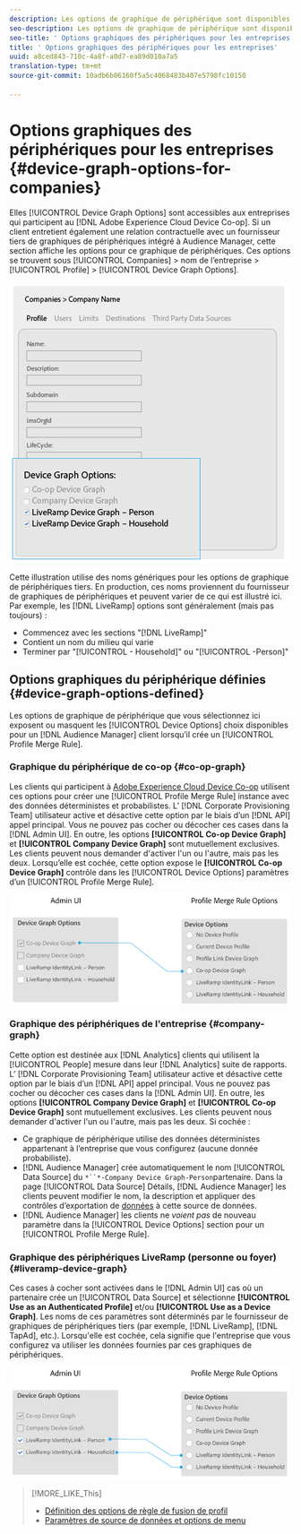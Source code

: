 ```yaml
---
description: Les options de graphique de périphérique sont disponibles pour les entreprises qui participent à Adobe Experience Cloud Device Co-op. Si un client entretient également une relation contractuelle avec un fournisseur tiers de graphiques de périphériques intégré à Audience Manager, cette section affiche les options pour ce graphique de périphériques. Ces options se trouvent sous Entreprises > nom de l’entreprise > Profil > Options graphiques du périphérique.
seo-description: Les options de graphique de périphérique sont disponibles pour les entreprises qui participent à Adobe Experience Cloud Device Co-op. Si un client entretient également une relation contractuelle avec un fournisseur tiers de graphiques de périphériques intégré à Audience Manager, cette section affiche les options pour ce graphique de périphériques. Ces options se trouvent sous Entreprises > nom de l’entreprise > Profil > Options graphiques du périphérique.
seo-title: ' Options graphiques des périphériques pour les entreprises'
title: ' Options graphiques des périphériques pour les entreprises'
uuid: a8ced843-710c-4a8f-a0d7-ea89d010a7a5
translation-type: tm+mt
source-git-commit: 10adb6b06160f5a5c4068483b407e5798fc10150

---
```



# Options graphiques des périphériques pour les entreprises {#device-graph-options-for-companies}

Elles [!UICONTROL Device Graph Options] sont accessibles aux entreprises qui participent au [!DNL Adobe Experience Cloud Device Co-op]. Si un client entretient également une relation contractuelle avec un fournisseur tiers de graphiques de périphériques intégré à Audience Manager, cette section affiche les options pour ce graphique de périphériques. Ces options se trouvent sous [!UICONTROL Companies] &gt; nom de l’entreprise &gt; [!UICONTROL Profile] &gt; [!UICONTROL Device Graph Options].

![](assets/adminUIdataSource.png)

Cette illustration utilise des noms génériques pour les options de graphique de périphériques tiers. En production, ces noms proviennent du fournisseur de graphiques de périphériques et peuvent varier de ce qui est illustré ici. Par exemple, les [!DNL LiveRamp] options sont généralement (mais pas toujours) :

* Commencez avec les sections "[!DNL LiveRamp]"
* Contient un nom du milieu qui varie
* Terminer par "[!UICONTROL - Household]" ou "[!UICONTROL -Person]"

## Options graphiques du périphérique définies {#device-graph-options-defined}

Les options de graphique de périphérique que vous sélectionnez ici exposent ou masquent les [!UICONTROL Device Options] choix disponibles pour un [!DNL Audience Manager] client lorsqu’il crée un [!UICONTROL Profile Merge Rule].

### Graphique du périphérique de co-op {#co-op-graph}

Les clients qui participent à [Adobe Experience Cloud Device Co-op](https://marketing.adobe.com/resources/help/en_US/mcdc/) utilisent ces options pour créer une [!UICONTROL Profile Merge Rule] instance avec des données [](https://marketing.adobe.com/resources/help/en_US/mcdc/mcdc-links.html)déterministes et probabilistes. L’ [!DNL Corporate Provisioning Team] utilisateur active et désactive cette option par le biais d’un [!DNL API] appel principal. Vous ne pouvez pas cocher ou décocher ces cases dans la [!DNL Admin UI]. En outre, les options **[!UICONTROL Co-op Device Graph]** et **[!UICONTROL Company Device Graph]** sont mutuellement exclusives. Les clients peuvent nous demander d'activer l'un ou l'autre, mais pas les deux. Lorsqu’elle est cochée, cette option expose le **[!UICONTROL Co-op Device Graph]** contrôle dans les [!UICONTROL Device Options] paramètres d’un [!UICONTROL Profile Merge Rule].

![](assets/adminUI1.png)

### Graphique des périphériques de l'entreprise {#company-graph}

Cette option est destinée aux [!DNL Analytics] clients qui utilisent la [!UICONTROL People] mesure dans leur [!DNL Analytics] suite de rapports. L’ [!DNL Corporate Provisioning Team] utilisateur active et désactive cette option par le biais d’un [!DNL API] appel principal. Vous ne pouvez pas cocher ou décocher ces cases dans la [!DNL Admin UI]. En outre, les options **[!UICONTROL Company Device Graph]** et **[!UICONTROL Co-op Device Graph]** sont mutuellement exclusives. Les clients peuvent nous demander d'activer l'un ou l'autre, mais pas les deux. Si cochée :

* Ce graphique de périphérique utilise des données déterministes appartenant à l’entreprise que vous configurez (aucune donnée probabiliste).
* [!DNL Audience Manager] crée automatiquement le nom [!UICONTROL Data Source] du `*``*-Company Device Graph-Person`partenaire. Dans la page [!UICONTROL Data Source] Détails, [!DNL Audience Manager] les clients peuvent modifier le nom, la description et appliquer des contrôles d’exportation de [données](https://marketing.adobe.com/resources/help/en_US/aam/c_dec.html) à cette source de données.
* [!DNL Audience Manager] les clients ne *voient pas* de nouveau paramètre dans la [!UICONTROL Device Options] section pour un [!UICONTROL Profile Merge Rule].

### Graphique des périphériques LiveRamp (personne ou foyer) {#liveramp-device-graph}

Ces cases à cocher sont activées dans le [!DNL Admin UI] cas où un partenaire crée un [!UICONTROL Data Source] et sélectionne **[!UICONTROL Use as an Authenticated Profile]** et/ou **[!UICONTROL Use as a Device Graph]**. Les noms de ces paramètres sont déterminés par le fournisseur de graphiques de périphériques tiers (par exemple, [!DNL LiveRamp], [!DNL TapAd], etc.). Lorsqu'elle est cochée, cela signifie que l'entreprise que vous configurez va utiliser les données fournies par ces graphiques de périphériques.

![](assets/adminUI2.png)

>[!MORE_LIKE_This]
>
>* [Définition des options de règle de fusion de profil](https://marketing.adobe.com/resources/help/en_US/aam/merge-rule-definitions.html)
>* [Paramètres de source de données et options de menu](https://marketing.adobe.com/resources/help/en_US/aam/datasource-settings-definitions.html)


